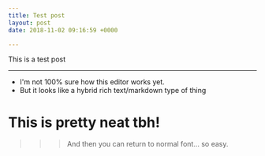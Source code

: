```yaml
---
title: Test post
layout: post
date: 2018-11-02 09:16:59 +0000

---
```

This is a test post

***

* I'm not 100% sure how this editor works yet.
* But it looks like a hybrid rich text/markdown type of thing

# This is pretty neat tbh!

> > > And then you can return to normal font... so easy.